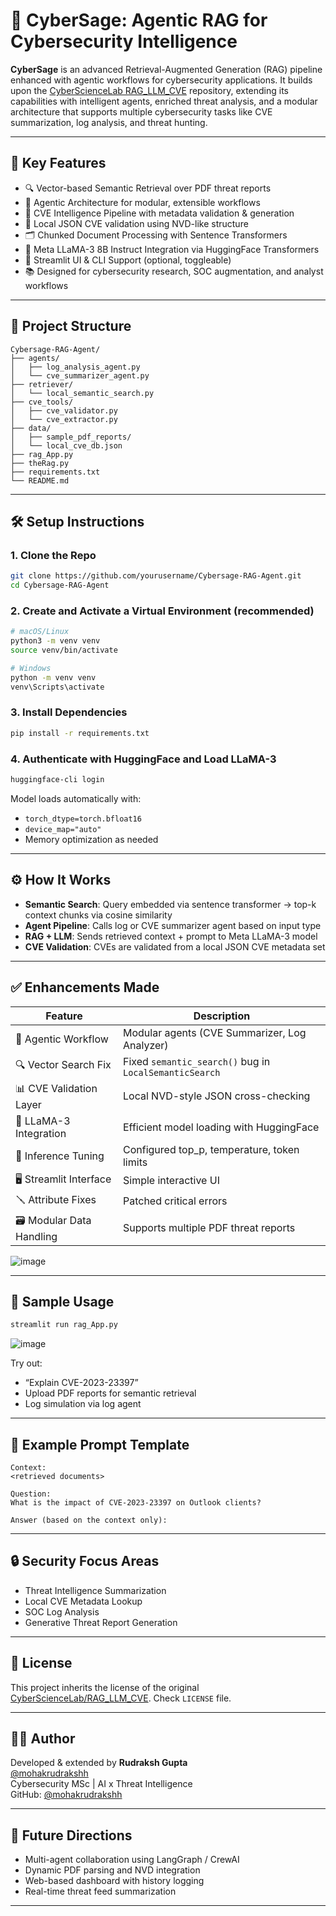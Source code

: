 # 🧠 CyberSage: Agentic RAG for Cybersecurity Intelligence

**CyberSage** is an advanced Retrieval-Augmented Generation (RAG) pipeline enhanced with agentic workflows for cybersecurity applications. It builds upon the [CyberScienceLab RAG_LLM_CVE](https://github.com/CyberScienceLab/RAG_LLM_CVE) repository, extending its capabilities with intelligent agents, enriched threat analysis, and a modular architecture that supports multiple cybersecurity tasks like CVE summarization, log analysis, and threat hunting.

---

## 🚀 Key Features

- 🔍 Vector-based Semantic Retrieval over PDF threat reports  
- 🤖 Agentic Architecture for modular, extensible workflows  
- 📄 CVE Intelligence Pipeline with metadata validation & generation  
- 🧩 Local JSON CVE validation using NVD-like structure  
- 🗂️ Chunked Document Processing with Sentence Transformers  
- 🧠 Meta LLaMA-3 8B Instruct Integration via HuggingFace Transformers  
- 🧪 Streamlit UI & CLI Support (optional, toggleable)  
- 📚 Designed for cybersecurity research, SOC augmentation, and analyst workflows  

---

## 🔧 Project Structure

```
Cybersage-RAG-Agent/
├── agents/
│   ├── log_analysis_agent.py
│   └── cve_summarizer_agent.py
├── retriever/
│   └── local_semantic_search.py
├── cve_tools/
│   ├── cve_validator.py
│   └── cve_extractor.py
├── data/
│   ├── sample_pdf_reports/
│   └── local_cve_db.json
├── rag_App.py
├── theRag.py
├── requirements.txt
└── README.md
```

---

## 🛠 Setup Instructions

### 1. Clone the Repo

```bash
git clone https://github.com/yourusername/Cybersage-RAG-Agent.git
cd Cybersage-RAG-Agent
```

### 2. Create and Activate a Virtual Environment (recommended)

```bash
# macOS/Linux
python3 -m venv venv
source venv/bin/activate

# Windows
python -m venv venv
venv\Scripts\activate
```

### 3. Install Dependencies

```bash
pip install -r requirements.txt
```

### 4. Authenticate with HuggingFace and Load LLaMA-3

```bash
huggingface-cli login
```

Model loads automatically with:
- `torch_dtype=torch.bfloat16`
- `device_map="auto"`
- Memory optimization as needed

---

## ⚙️ How It Works

- **Semantic Search**: Query embedded via sentence transformer → top-k context chunks via cosine similarity  
- **Agent Pipeline**: Calls log or CVE summarizer agent based on input type  
- **RAG + LLM**: Sends retrieved context + prompt to Meta LLaMA-3 model  
- **CVE Validation**: CVEs are validated from a local JSON CVE metadata set  

---

## ✅ Enhancements Made

| Feature                    | Description |
|----------------------------|-------------|
| 🧠 Agentic Workflow         | Modular agents (CVE Summarizer, Log Analyzer) |
| 🔍 Vector Search Fix        | Fixed `semantic_search()` bug in `LocalSemanticSearch` |
| 📊 CVE Validation Layer     | Local NVD-style JSON cross-checking |
| 🧠 LLaMA-3 Integration      | Efficient model loading with HuggingFace |
| 🔧 Inference Tuning         | Configured top_p, temperature, token limits |
| 🖥️ Streamlit Interface      | Simple interactive UI |
| 🪛 Attribute Fixes          | Patched critical errors |
| 🗃️ Modular Data Handling    | Supports multiple PDF threat reports |
![image](https://github.com/user-attachments/assets/7e9a0d77-e788-40ad-bdb4-7af2fc1ec675)

---

## 🧪 Sample Usage

```bash
streamlit run rag_App.py
```
![image](https://github.com/user-attachments/assets/63d8dc74-0092-4e0d-9754-ace4e0a61120)

Try out:
- “Explain CVE-2023-23397”
- Upload PDF reports for semantic retrieval
- Log simulation via log agent

---

## 🧠 Example Prompt Template

```
Context:
<retrieved documents>

Question:
What is the impact of CVE-2023-23397 on Outlook clients?

Answer (based on the context only):
```

---

## 🔒 Security Focus Areas

- Threat Intelligence Summarization  
- Local CVE Metadata Lookup  
- SOC Log Analysis  
- Generative Threat Report Generation  

---

## 📜 License

This project inherits the license of the original [CyberScienceLab/RAG_LLM_CVE](https://github.com/CyberScienceLab/RAG_LLM_CVE). Check `LICENSE` file.

---

## 👨‍💻 Author

Developed & extended by **Rudraksh Gupta**  
[@mohakrudrakshh](mailto:rudrakshgupta022@gmail.com)  
Cybersecurity MSc | AI x Threat Intelligence  
GitHub: [@mohakrudrakshh](https://github.com/mohakrudrakshh)

---

## 🧠 Future Directions

- Multi-agent collaboration using LangGraph / CrewAI  
- Dynamic PDF parsing and NVD integration  
- Web-based dashboard with history logging  
- Real-time threat feed summarization  

---
